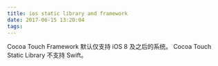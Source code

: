 ```yaml
---
title: ios static library and framework
date: 2017-06-15 13:20:04
tags:
---
```


Cocoa Touch Framework 默认仅支持 iOS 8 及之后的系统。
Cocoa Touch Static Library 不支持 Swift。

